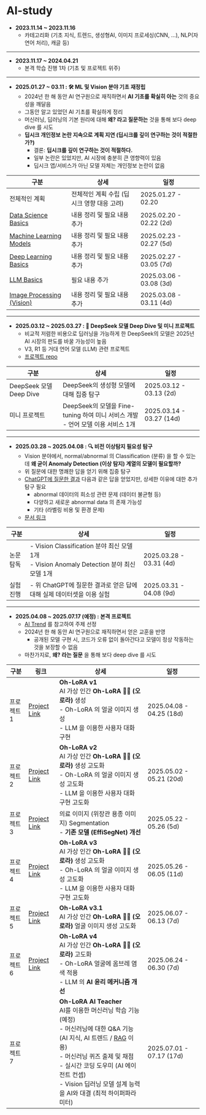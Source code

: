 # AI-study

* **2023.11.14 ~ 2023.11.16**
  * 카테고리화 (기초 지식, 트렌드, 생성형AI, 이미지 프로세싱(CNN, ...), NLP(자연어 처리), 캐글 등)

----

* **2023.11.17 ~ 2024.04.21**
  * 본격 학습 진행 1차 (기초 및 프로젝트 위주)

----

* **2025.01.27 ~ 03.11 : 🛠 ML 및 Vision 분야 기초 재정립**
  * 2024년 한 해 동안 AI 연구원으로 재직하면서 **AI 기초를 확실히 아는** 것의 중요성을 깨달음
  * 그동안 알고 있었던 AI 기초를 확실하게 정리
  * 머신러닝, 딥러닝의 기본 원리에 대해 **왜? 라고 질문하는** 것을 통해 보다 deep dive 를 시도
  * **딥시크 개인정보 논란 지속으로 계획 지연 (딥시크를 깊이 연구하는 것이 적절한가?)**
    * 결론: **딥시크를 깊이 연구하는 것이 적절하다.**
    * 일부 논란은 있었지만, AI 시장에 충분히 큰 영향력이 있음
    * 딥시크 앱/서비스가 아닌 모델 자체는 개인정보 논란이 없음

| 구분                                                                                                                        | 상세                        | 일정                      |
|---------------------------------------------------------------------------------------------------------------------------|---------------------------|-------------------------|
| 전체적인 계획                                                                                                                   | 전체적인 계획 수립 (딥시크 영향 대응 고려) | 2025.01.27 - 02.20      |
| [Data Science Basics](https://github.com/WannaBeSuperteur/AI-study/tree/main/AI%20Basics/Data%20Science%20Basics)         | 내용 정리 및 필요 내용 추가          | 2025.02.20 - 02.22 (2d) |
| [Machine Learning Models](https://github.com/WannaBeSuperteur/AI-study/tree/main/AI%20Basics/Machine%20Learning%20Models) | 내용 정리 및 필요 내용 추가          | 2025.02.23 - 02.27 (5d) |
| [Deep Learning Basics](https://github.com/WannaBeSuperteur/AI-study/tree/main/AI%20Basics/Deep%20Learning%20Basics)       | 내용 정리 및 필요 내용 추가          | 2025.02.27 - 03.05 (7d) |
| [LLM Basics](https://github.com/WannaBeSuperteur/AI-study/tree/main/AI%20Basics/LLM%20Basics)                             | 필요 내용 추가                  | 2025.03.06 - 03.08 (3d) |
| [Image Processing (Vision)](https://github.com/WannaBeSuperteur/AI-study/tree/main/Image%20Processing)                    | 내용 정리 및 필요 내용 추가          | 2025.03.08 - 03.11 (4d) |

----

* **2025.03.12 ~ 2025.03.27 : 🐋 DeepSeek 모델 Deep Dive 및 미니 프로젝트**
  * 비교적 저렴한 비용으로 딥러닝을 가능하게 한 DeepSeek의 모델은 2025년 AI 시장의 판도를 바꿀 가능성이 높음
  * V3, R1 등 거대 언어 모델 (LLM) 관련 프로젝트
  * [프로젝트 repo](https://github.com/WannaBeSuperteur/AI_Projects/tree/main/2025_03_12_DeepSeek_LLM)

| 구분                    | 상세                                                          | 일정                       |
|-----------------------|-------------------------------------------------------------|--------------------------|
| DeepSeek 모델 Deep Dive | DeepSeek의 생성형 모델에 대해 집중 탐구                                  | 2025.03.12 - 03.13 (2d)  |
| 미니 프로젝트               | DeepSeek의 모델을 Fine-tuning 하여 미니 서비스 개발<br>- 언어 모델 이용 서비스 1개 | 2025.03.14 - 03.27 (14d) |

----

* **2025.03.28 ~ 2025.04.08 : 🔍 비전 이상탐지 필요성 탐구**
  * Vision 분야에서, normal/abnormal 의 Classification (분류) 을 할 수 있는데 **왜 굳이 Anomaly Detection (이상 탐지) 계열의 모델이 필요할까?**
  * 위 질문에 대한 명쾌한 답을 얻기 위해 집중 탐구
  * [ChatGPT에 질문한 결과](https://chatgpt.com/share/67974281-7fb8-8010-9a1a-4b56c060e71b) 다음과 같은 답을 얻었지만, 상세한 이유에 대한 추가 탐구 필요
    * abnormal 데이터의 희소성 관련 문제 (데이터 불균형 등)
    * 다양하고 새로운 abnormal data 의 존재 가능성
    * 기타 (라벨링 비용 및 환경 문제)
  * [문서 링크](Image%20Processing/Special_Vision_Anomaly_Detection_필요성.md)

| 구분    | 상세                                                                            | 일정                      |
|-------|-------------------------------------------------------------------------------|-------------------------|
| 논문 탐독 | - Vision Classification 분야 최신 모델 1개<br>- Vision Anomaly Detection 분야 최신 모델 1개 | 2025.03.28 - 03.31 (4d) |
| 실험 진행 | - 위 ChatGPT에 질문한 결과로 얻은 답에 대해 실제 데이터셋을 이용 실험                                  | 2025.03.31 - 04.08 (9d) |

----

* **2025.04.08 ~ 2025.07.17 (예정) : 본격 프로젝트**
  * [AI Trend](https://github.com/WannaBeSuperteur/AI-study/tree/main/AI%20Trend) 를 참고하여 주제 선정 
  * 2024년 한 해 동안 AI 연구원으로 재직하면서 얻은 교훈을 반영
    * 공개된 모델 구현 시, 코드가 오류 없이 돌아간다고 모델이 정상 작동하는 것을 보장할 수 없음
  * 마찬가지로, **왜? 라는 질문** 을 통해 보다 deep dive 를 시도

| 구분     | 링크                                                                                                      | 상세                                                                                                                                                                                                                                        | 일정                       |
|--------|---------------------------------------------------------------------------------------------------------|-------------------------------------------------------------------------------------------------------------------------------------------------------------------------------------------------------------------------------------------|--------------------------|
| 프로젝트 1 | [Project Link](https://github.com/WannaBeSuperteur/AI_Projects/tree/main/2025_04_08_OhLoRA)             | **Oh-LoRA v1**<br>AI 가상 인간 **Oh-LoRA 👱‍♀️ (오로라)** 생성<br>- Oh-LoRA 의 얼굴 이미지 생성<br>- LLM 을 이용한 사용자 대화 구현                                                                                                                                   | 2025.04.08 - 04.25 (18d) |
| 프로젝트 2 | [Project Link](https://github.com/WannaBeSuperteur/AI_Projects/tree/main/2025_05_02_OhLoRA_v2)          | **Oh-LoRA v2**<br>AI 가상 인간 **Oh-LoRA 👱‍♀️ (오로라)** 생성 고도화<br>- Oh-LoRA 의 얼굴 이미지 생성 고도화<br>- LLM 을 이용한 사용자 대화 구현 고도화                                                                                                                       | 2025.05.02 - 05.21 (20d) |
| 프로젝트 3 | [Project Link](https://github.com/WannaBeSuperteur/AI_Projects/tree/main/2025_05_22_Improve_EffiSegNet) | 의료 이미지 (위장관 용종 이미지) Segmentation<br>- **기존 모델 (EffiSegNet) 개선**                                                                                                                                                                           | 2025.05.22 - 05.26 (5d)  |
| 프로젝트 4 | [Project Link](https://github.com/WannaBeSuperteur/AI_Projects/tree/main/2025_05_26_OhLoRA_v3)          | **Oh-LoRA v3**<br>AI 가상 인간 **Oh-LoRA 👱‍♀️ (오로라)** 생성 고도화<br>- Oh-LoRA 의 얼굴 이미지 생성 고도화<br>- LLM 을 이용한 사용자 대화 구현 고도화                                                                                                                       | 2025.05.26 - 06.05 (11d) |
| 프로젝트 5 | [Project Link](https://github.com/WannaBeSuperteur/AI_Projects/tree/main/2025_06_07_OhLoRA_v3_1)        | **Oh-LoRA v3.1**<br>AI 가상 인간 **Oh-LoRA 👱‍♀️ (오로라)** 얼굴 이미지 생성 고도화                                                                                                                                                                        | 2025.06.07 - 06.13 (7d)  |
| 프로젝트 6 | [Project Link](https://github.com/WannaBeSuperteur/AI_Projects/tree/main/2025_06_24_OhLoRA_v4)          | **Oh-LoRA v4**<br>AI 가상 인간 **Oh-LoRA 👱‍♀️ (오로라)** 고도화<br>- Oh-LoRA 얼굴에 옴브레 염색 적용<br>- LLM 의 **AI 윤리 메커니즘 개선**                                                                                                                            | 2025.06.24 - 06.30 (7d)  |
| 프로젝트 7 |                                                                                                         | **Oh-LoRA AI Teacher**<br>AI를 이용한 머신러닝 학습 기능 (예정)<br>- 머신러닝에 대한 Q&A 기능 (AI 지식, AI 트렌드 / [RAG](AI%20Basics/LLM%20Basics/LLM_기초_RAG.md) 이용)<br>- 머신러닝 퀴즈 출제 및 채점<br>- 실시간 코딩 도우미 (AI 에이전트 컨셉)<br>- Vision 딥러닝 모델 설계 능력을 AI와 대결 (최적 하이퍼파라미터) | 2025.07.01 - 07.17 (17d) |
